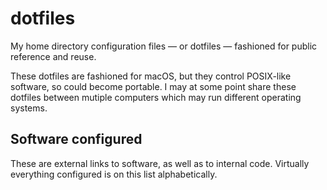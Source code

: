 # dotfiles
My home directory configuration files — or dotfiles — fashioned for public reference and reuse.

These dotfiles are fashioned for macOS, but they control POSIX-like software, so could become portable. I may at some point share these dotfiles between mutiple computers which may run different operating systems.

## Software configured
These are external links to software, as well as to internal code. Virtually everything configured is on this list alphabetically.
